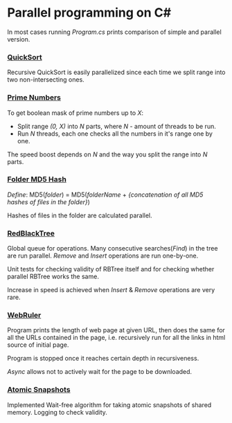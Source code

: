 # Parallel programming on C#

In most cases running _Program.cs_ prints comparison of simple and parallel version.

### [QuickSort](https://github.com/ImmortalTurtle/C-Sharp-Multithreading/tree/master/QuickSort)
Recursive QuickSort is easily parallelized since each time we split range into two non-intersecting ones.

### [Prime Numbers](https://github.com/ImmortalTurtle/C-Sharp-Multithreading/tree/master/PrimeNumbers)
To get boolean mask of prime numbers up to _X_:
 - Split range _(0, X)_ into _N_ parts, where _N_ - amount of threads to be run.
 - Run _N_ threads, each one checks all the numbers in it's range one by one.
 
The speed boost depends on _N_ and the way you split the range into _N_ parts.

### [Folder MD5 Hash](https://github.com/ImmortalTurtle/C-Sharp-Multithreading/tree/master/MD5Hash)
_Define_: MD5(_folder_) = MD5(_folderName_ + _{concatenation of all MD5 hashes of files in the folder}_)

Hashes of files in the folder are calculated parallel.

### [RedBlackTree](https://github.com/ImmortalTurtle/C-Sharp-Multithreading/tree/master/RedBlackTree)
Global queue for operations.
Many consecutive searches(_Find_) in the tree are run parallel. _Remove_ and _Insert_ operations are run one-by-one.

Unit tests for checking validity of RBTree itself and for checking whether parallel RBTree works the same.

Increase in speed is achieved when _Insert_ & _Remove_ operations are very rare.

### [WebRuler](https://github.com/ImmortalTurtle/C-Sharp-Multithreading/tree/master/WebRuler)
Program prints the length of web page at given URL, then does the same for all the URLs contained in the page, i.e. recursively run for all the links in html source of initial page.

Program is stopped once it reaches certain depth in recursiveness.

_Async_ allows not to actively wait for the page to be downloaded.

### [Atomic Snapshots](https://github.com/ImmortalTurtle/C-Sharp-Multithreading/tree/master/Snapshots)
Implemented Wait-free algorithm for taking atomic snapshots of shared memory. 
Logging to check validity.
